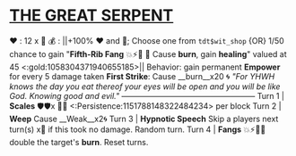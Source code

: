 # [__**THE GREAT SERPENT**__](<https://youtu.be/wlF0-Qs2xkI>)
❤️ : 12 x 👥
💰 : ||+100% ❤️ and 🔷; Choose one from `tdt$wit_shop` {OR} 1/50 chance to gain "**Fifth-Rib Fang** 💥⚡🚫  🔀 Cause __burn__, gain __healing__" valued at 45 <:gold:1058304371940655185>||
Behavior: gain permanent __Empower__ for every 5 damage taken
**First Strike**: Cause __burn__x20 🌀 
*"For YHWH knows the day you eat thereof your eyes will be open and you will be like God. Knowing good and evil."*
—————————————————
Turn 1  | **Scales** 🛡️🛡️x 👥🔀 <:Persistence:1151788148322484234> per block
Turn 2 | **Weep** Cause __Weak__x2🌀
Turn 3 | **Hypnotic Speech** Skip a players next turn(s) x👥 if this took no damage. Random turn.
Turn 4 | **Fangs** 💥⚡🚫🔀 double the target's __burn__. Reset turns.
